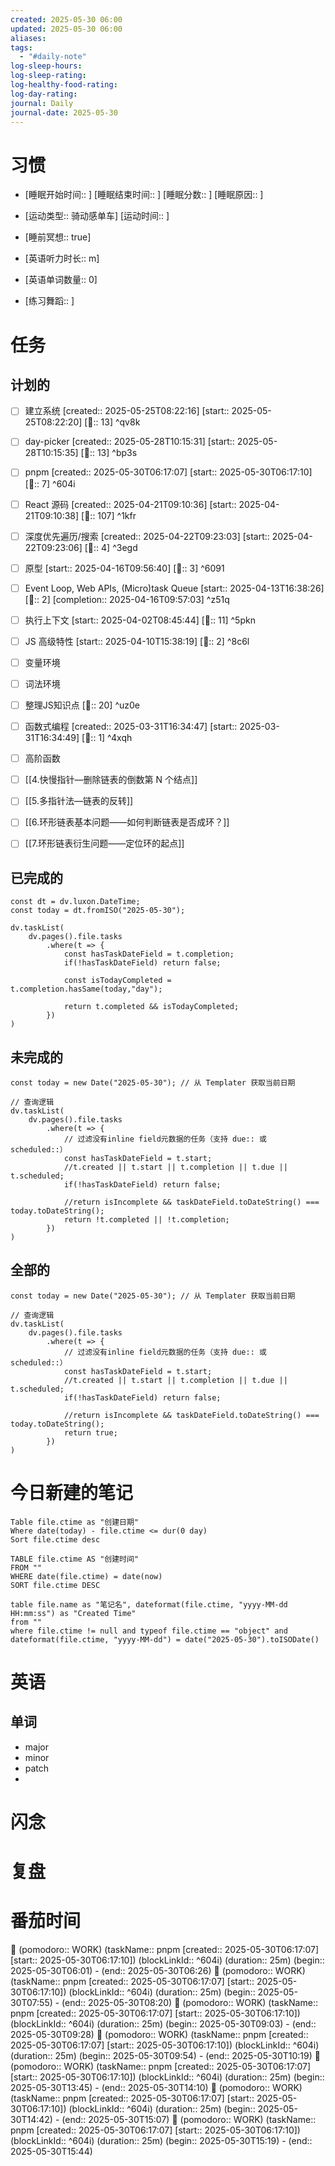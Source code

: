 ```yaml
---
created: 2025-05-30 06:00
updated: 2025-05-30 06:00
aliases: 
tags:
  - "#daily-note"
log-sleep-hours: 
log-sleep-rating: 
log-healthy-food-rating: 
log-day-rating: 
journal: Daily
journal-date: 2025-05-30
---
```

# 习惯
- [睡眠开始时间:: ] [睡眠结束时间:: ] [睡眠分数:: ] [睡眠原因:: ] 
- [运动类型:: 骑动感单车] [运动时间:: ]
- [睡前冥想:: true]

- [英语听力时长:: m]
- [英语单词数量:: 0]

- [练习舞蹈:: ]

# 任务

## 计划的

- [ ] 建立系统 [created:: 2025-05-25T08:22:16] [start:: 2025-05-25T08:22:20] [🍅:: 13]  ^qv8k
- [ ] day-picker [created:: 2025-05-28T10:15:31] [start:: 2025-05-28T10:15:35] [🍅:: 13]  ^bp3s
- [ ] pnpm [created:: 2025-05-30T06:17:07] [start:: 2025-05-30T06:17:10] [🍅:: 7]  ^604i
- [ ] React 源码 [created:: 2025-04-21T09:10:36]  [start:: 2025-04-21T09:10:38] [🍅:: 107]  ^1kfr
- [ ] 深度优先遍历/搜索 [created:: 2025-04-22T09:23:03] [start:: 2025-04-22T09:23:06]  [🍅:: 4]  ^3egd

- [ ] 原型 [start:: 2025-04-16T09:56:40] [🍅:: 3]  ^6091
- [ ] Event Loop, Web APIs, (Micro)task Queue [start:: 2025-04-13T16:38:26] [🍅:: 2]  [completion:: 2025-04-16T09:57:03]  ^z51q
- [ ] 执行上下文 [start:: 2025-04-02T08:45:44]  [🍅:: 11] ^5pkn
- [ ] JS 高级特性 [start:: 2025-04-10T15:38:19] [🍅:: 2]  ^8c6l
- [ ] 变量环境 
- [ ] 词法环境
- [ ] 整理JS知识点 [🍅:: 20] ^uz0e
- [ ] 函数式编程 [created:: 2025-03-31T16:34:47] [start:: 2025-03-31T16:34:49] [🍅:: 1]  ^4xqh
- [ ] 高阶函数 
- [ ] [[4.快慢指针—删除链表的倒数第 N 个结点]]
- [ ] [[5.多指针法—链表的反转]]
- [ ] [[6.环形链表基本问题——如何判断链表是否成环？]]
- [ ] [[7.环形链表衍生问题——定位环的起点]]


## 已完成的
```dataviewjs
const dt = dv.luxon.DateTime;
const today = dt.fromISO("2025-05-30");

dv.taskList(
    dv.pages().file.tasks
        .where(t => {
            const hasTaskDateField = t.completion;
            if(!hasTaskDateField) return false;
            
            const isTodayCompleted = t.completion.hasSame(today,"day");
            
            return t.completed && isTodayCompleted;
        })
)
```


## 未完成的

```dataviewjs
const today = new Date("2025-05-30"); // 从 Templater 获取当前日期

// 查询逻辑
dv.taskList(
    dv.pages().file.tasks
        .where(t => {
	        // 过滤没有inline field元数据的任务（支持 due:: 或 scheduled::）
            const hasTaskDateField = t.start;
            //t.created || t.start || t.completion || t.due || t.scheduled;
            if(!hasTaskDateField) return false;
            
            //return isIncomplete && taskDateField.toDateString() === today.toDateString();
            return !t.completed || !t.completion;
        })
)
```

## 全部的
```dataviewjs
const today = new Date("2025-05-30"); // 从 Templater 获取当前日期

// 查询逻辑
dv.taskList(
    dv.pages().file.tasks
        .where(t => {
	        // 过滤没有inline field元数据的任务（支持 due:: 或 scheduled::）
            const hasTaskDateField = t.start;
            //t.created || t.start || t.completion || t.due || t.scheduled;
            if(!hasTaskDateField) return false;
            
            //return isIncomplete && taskDateField.toDateString() === today.toDateString();
            return true;
        })
)
```

# 今日新建的笔记
```dataview
Table file.ctime as "创建日期"
Where date(today) - file.ctime <= dur(0 day)
Sort file.ctime desc
```

```dataview
TABLE file.ctime AS "创建时间"
FROM ""
WHERE date(file.ctime) = date(now)
SORT file.ctime DESC
```

```dataview
table file.name as "笔记名", dateformat(file.ctime, "yyyy-MM-dd HH:mm:ss") as "Created Time"
from ""
where file.ctime != null and typeof file.ctime == "object" and dateformat(file.ctime, "yyyy-MM-dd") = date("2025-05-30").toISODate()
```

# 英语
## 单词
- major
- minor
- patch
- 

# 闪念



# 复盘


# 番茄时间

🍅 (pomodoro:: WORK) (taskName:: pnpm [created:: 2025-05-30T06:17:07] [start:: 2025-05-30T06:17:10]) (blockLinkId::  ^604i) (duration:: 25m) (begin:: 2025-05-30T06:01) - (end:: 2025-05-30T06:26)
🍅 (pomodoro:: WORK) (taskName:: pnpm [created:: 2025-05-30T06:17:07] [start:: 2025-05-30T06:17:10]) (blockLinkId::  ^604i) (duration:: 25m) (begin:: 2025-05-30T07:55) - (end:: 2025-05-30T08:20)
🍅 (pomodoro:: WORK) (taskName:: pnpm [created:: 2025-05-30T06:17:07] [start:: 2025-05-30T06:17:10]) (blockLinkId::  ^604i) (duration:: 25m) (begin:: 2025-05-30T09:03) - (end:: 2025-05-30T09:28)
🍅 (pomodoro:: WORK) (taskName:: pnpm [created:: 2025-05-30T06:17:07] [start:: 2025-05-30T06:17:10]) (blockLinkId::  ^604i) (duration:: 25m) (begin:: 2025-05-30T09:54) - (end:: 2025-05-30T10:19)
🍅 (pomodoro:: WORK) (taskName:: pnpm [created:: 2025-05-30T06:17:07] [start:: 2025-05-30T06:17:10]) (blockLinkId::  ^604i) (duration:: 25m) (begin:: 2025-05-30T13:45) - (end:: 2025-05-30T14:10)
🍅 (pomodoro:: WORK) (taskName:: pnpm [created:: 2025-05-30T06:17:07] [start:: 2025-05-30T06:17:10]) (blockLinkId::  ^604i) (duration:: 25m) (begin:: 2025-05-30T14:42) - (end:: 2025-05-30T15:07)
🍅 (pomodoro:: WORK) (taskName:: pnpm [created:: 2025-05-30T06:17:07] [start:: 2025-05-30T06:17:10]) (blockLinkId::  ^604i) (duration:: 25m) (begin:: 2025-05-30T15:19) - (end:: 2025-05-30T15:44)